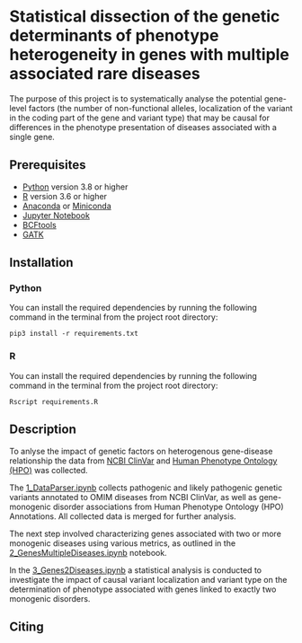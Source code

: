 # Statistical dissection of the genetic determinants of phenotype heterogeneity in genes with multiple associated rare diseases
The purpose of this project is to systematically analyse the potential gene-level factors (the number of non-functional alleles, localization of the variant in the coding part of the gene and  variant type) that may be causal for differences in the phenotype presentation of diseases associated with a single gene. 
## Prerequisites
- [Python](https://www.python.org/downloads/) version 3.8 or higher
- [R](https://cran.r-project.org/mirrors.html) version 3.6 or higher
- [Anaconda](https://www.anaconda.com/download) or [Miniconda](https://docs.conda.io/en/latest/miniconda.html)
- [Jupyter Notebook](https://anaconda.org/anaconda/jupyter)
- [BCFtools](https://anaconda.org/bioconda/bcftools)
- [GATK](https://anaconda.org/bioconda/gatk)
## Installation
### Python

You can install the required dependencies by running the following command in the terminal from the project root directory:

```shell
pip3 install -r requirements.txt
```

### R
You can install the required dependencies by running the following command in the terminal from the project root directory:
```
Rscript requirements.R
```
## Description
To anlyse the impact of genetic factors on heterogenous gene-disease relationship the data from [NCBI ClinVar](https://www.ncbi.nlm.nih.gov/clinvar/) and [Human Phenotype Ontology (HPO)](HPO.jax.org/) was collected. 

The [1_DataParser.ipynb](https://github.com/tanya-lazareva/phenohet/blob/main/1_DataParser.ipynb) collects pathogenic and likely pathogenic genetic variants annotated to OMIM diseases from NCBI ClinVar,  as well as gene-monogenic disorder associations from Human Phenotype Ontology (HPO) Annotations. All collected data is merged for further analysis.

The next step involved characterizing genes associated with two or more monogenic diseases using various metrics, as outlined in the [2_GenesMultipleDiseases.ipynb](https://github.com/tanya-lazareva/phenohet/blob/main/2_GenesMultipleDiseases.ipynb) notebook.

In the [3_Genes2Diseases.ipynb](https://github.com/tanya-lazareva/phenohet/blob/main/3_Genes2Diseases.ipynb) a statistical analysis is conducted to investigate the impact of causal variant localization and variant type on the determination of phenotype associated with genes linked to exactly two monogenic disorders.

## Citing



